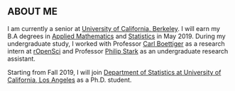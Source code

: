 ## ABOUT ME

I am currently a senior at [University of California, Berkeley](https://www.berkeley.edu/). I will earn my B.A degrees in [Applied Mathematics](https://math.berkeley.edu/) and [Statistics](http://statistics.berkeley.edu/) in May 2019. During my undergraduate study, I worked with Professor [Carl Boettiger](https://www.carlboettiger.info/) as a research intern at [rOpenSci](https://ropensci.org/) and Professor [Philip Stark](https://www.stat.berkeley.edu/~stark/) as an undergraduate research assistant.

Starting from Fall 2019, I will join [Department of Statistics at University of California, Los Angeles](http://statistics.ucla.edu/) as a Ph.D. student.
